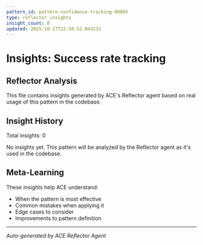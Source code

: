 ```yaml
---
pattern_id: pattern-confidence-tracking-00005
type: reflector_insights
insight_count: 0
updated: 2025-10-17T22:58:52.043233
---
```

# Insights: Success rate tracking

## Reflector Analysis

This file contains insights generated by ACE's Reflector agent based on real usage of this pattern in the codebase.

## Insight History

Total insights: 0

No insights yet. This pattern will be analyzed by the Reflector agent as it's used in the codebase.

## Meta-Learning

These insights help ACE understand:
- When the pattern is most effective
- Common mistakes when applying it
- Edge cases to consider
- Improvements to pattern definition

---

*Auto-generated by ACE Reflector Agent*
